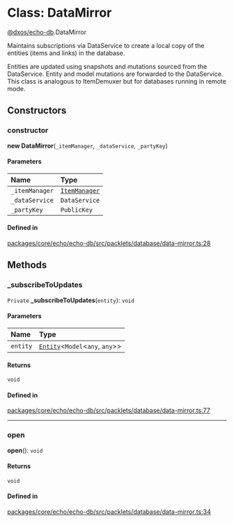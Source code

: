 # Class: DataMirror

[@dxos/echo-db](../modules/dxos_echo_db.md).DataMirror

Maintains subscriptions via DataService to create a local copy of the entities (items and links) in the database.

Entities are updated using snapshots and mutations sourced from the DataService.
Entity and model mutations are forwarded to the DataService.
This class is analogous to ItemDemuxer but for databases running in remote mode.

## Constructors

### constructor

**new DataMirror**(`_itemManager`, `_dataService`, `_partyKey`)

#### Parameters

| Name | Type |
| :------ | :------ |
| `_itemManager` | [`ItemManager`](dxos_echo_db.ItemManager.md) |
| `_dataService` | `DataService` |
| `_partyKey` | `PublicKey` |

#### Defined in

[packages/core/echo/echo-db/src/packlets/database/data-mirror.ts:28](https://github.com/dxos/dxos/blob/main/packages/core/echo/echo-db/src/packlets/database/data-mirror.ts#L28)

## Methods

### \_subscribeToUpdates

`Private` **_subscribeToUpdates**(`entity`): `void`

#### Parameters

| Name | Type |
| :------ | :------ |
| `entity` | [`Entity`](dxos_echo_db.Entity.md)<`Model`<`any`, `any`\>\> |

#### Returns

`void`

#### Defined in

[packages/core/echo/echo-db/src/packlets/database/data-mirror.ts:77](https://github.com/dxos/dxos/blob/main/packages/core/echo/echo-db/src/packlets/database/data-mirror.ts#L77)

___

### open

**open**(): `void`

#### Returns

`void`

#### Defined in

[packages/core/echo/echo-db/src/packlets/database/data-mirror.ts:34](https://github.com/dxos/dxos/blob/main/packages/core/echo/echo-db/src/packlets/database/data-mirror.ts#L34)
